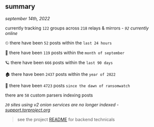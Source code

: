 
## summary
_september 14th, 2022_

currently tracking `122` groups across `218` relays & mirrors - _`92` currently online_

⏲ there have been `52` posts within the `last 24 hours`

🦈 there have been `119` posts within the `month of september`

🪐 there have been `666` posts within the `last 90 days`

🏚 there have been `2437` posts within the `year of 2022`

🦕 there have been `4723` posts `since the dawn of ransomwatch`

there are `58` custom parsers indexing posts

_`20` sites using v2 onion services are no longer indexed - [support.torproject.org](https://support.torproject.org/onionservices/v2-deprecation/)_

> see the project [README](https://github.com/joshhighet/ransomwatch#ransomwatch--) for backend technicals
